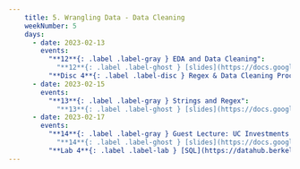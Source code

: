 ```yaml
---
    title: 5. Wrangling Data - Data Cleaning
    weekNumber: 5
    days:
      - date: 2023-02-13
        events:
          "**12**{: .label .label-gray } EDA and Data Cleaning":
            "**12**{: .label .label-ghost } [slides](https://docs.google.com/presentation/d/1l_0dUgEduqx2N5NcTlteUJDQWLK0lsg1_Q9AueGMNPk/edit?usp=sharing) • [video](https://kaltura.berkeley.edu/media/ECON+148%2C+LEC+001+%28Spring+2023%29/1_2dmpjj6f/288222162) • code: [Navigating Files](https://datahub.berkeley.edu/hub/user-redirect/git-pull?repo=https%3A%2F%2Fgithub.com%2FUCB-Econ-148%2Fsp23-student&branch=main&urlpath=lab%2Ftree%2Fsp23-student%2Flec%2FLec5-1%2FLec5-1.ipynb)"
          "**Disc 4**{: .label .label-disc } Regex & Data Cleaning Process ([slides](https://docs.google.com/presentation/d/1ywxGq3UI8jal44S--ToxB9EpkTy9AguMkKTJ5QW0DBU/edit?usp=sharing)) ([video](https://kaltura.berkeley.edu/media/ECON+148%2C+DIS+102+%28Spring+2023%29/1_avm34wiu/288222162)) ([regex101](https://regex101.com/)) ([exercise](https://www.econ148.org/sp23/resources/assets/supp_materials/disc/regex_exercise/))":
      - date: 2023-02-15
        events:
          "**13**{: .label .label-gray } Strings and Regex":
            "**13**{: .label .label-ghost } [slides](https://docs.google.com/presentation/d/1Deo4nqS9S0ILshsUbZoVol9YO-x0e2iQIwNn9rDZfLo/edit?usp=sharing) • [video](https://kaltura.berkeley.edu/media/ECON+148%2C+LEC+001+%28Spring+2023%29/1_aqbhnm2d/288222162) • code: [Cal College Network](https://datahub.berkeley.edu/hub/user-redirect/git-pull?repo=https%3A%2F%2Fgithub.com%2FUCB-Econ-148%2Fsp23-student&branch=main&urlpath=lab%2Ftree%2Fsp23-student%2Flec%2FLec5-2%2FCalCollegeNetworks_EVD.ipynb)"
      - date: 2023-02-17
        events:
          "**14**{: .label .label-gray } Guest Lecture: UC Investments Office (Martin Scott and Brad Lyons)":
            "**14**{: .label .label-ghost } [slides](https://docs.google.com/presentation/d/1cql5uM3zUwN6FYojZ_H_SiUQiR2c38JKBofH5bCw9dA/edit?usp=sharing) • [video](https://kaltura.berkeley.edu/media/ECON+148%2C+LEC+001+%28Spring+2023%29/1_sxmram1n/288222162) • code: [Demo](https://datahub.berkeley.edu/hub/user-redirect/git-pull?repo=https%3A%2F%2Fgithub.com%2FUCB-Econ-148%2Fsp23-student&branch=main&urlpath=lab%2Ftree%2Fsp23-student%2Flec%2FLec5-3%2Flecture_hardcoded.ipynb)"
          "**Lab 4**{: .label .label-lab } [SQL](https://datahub.berkeley.edu/hub/user-redirect/git-pull?repo=https%3A%2F%2Fgithub.com%2FUCB-Econ-148%2Fsp23-student&branch=main&urlpath=lab%2Ftree%2Fsp23-student%2Flab%2Flab04%2Flab04.ipynb) **(due Feb. 28)**":        
---
```

